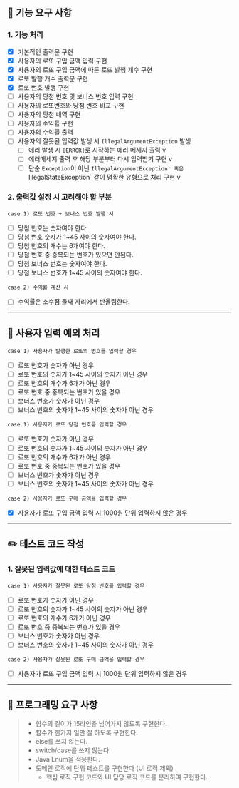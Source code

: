 ## 🚀 기능 요구 사항

### 1. 기능 처리
- [x] 기본적인 출력문 구현
- [x] 사용자의 로또 구입 금액 입력 구현
- [x] 사용자의 로또 구입 금액에 따른 로또 발행 개수 구현
- [x] 로또 발행 개수 출력문 구현
- [x] 로또 번호 발행 구현
- [ ] 사용자의 당첨 번호 및 보너스 번호 입력 구현
- [ ] 사용자의 로또번호와 당첨 번호 비교 구현
- [ ] 사용자의 당첨 내역 구현
- [ ] 사용자의 수익률 구현
- [ ] 사용자의 수익률 출력
- [ ] 사용자의 잘못된 입력값 발생 시 `IllegalArgumentException` 발생
  - [ ] 에러 발생 시 `[ERROR]`로 시작하는 에러 메세지 출력 v
  - [ ] 에러메세지 출력 후 해당 부분부터 다시 입력받기 구현 v
  - [ ] 단순 `Exception`이 아닌 `IllegalArgumentException' 혹은 `IllegalStateException` 같이 명확한 유형으로 처리 구현 v

### 2. 출력값 설정 시 고려해야 할 부분

```case 1) 로또 번호 + 보너스 번호 발행 시 ```
- [ ] 당첨 번호는 숫자여야 한다.
- [ ] 당첨 번호 숫자가 1~45 사이의 숫자여야 한다.
- [ ] 당첨 번호의 개수는 6개여야 한다.
- [ ] 당첨 번호 중 중복되는 번호가 있으면 안된다.
- [ ] 당첨 보너스 번호는 숫자여야 한다.
- [ ] 당첨 보너스 번호가 1~45 사이의 숫자여야 한다.

```case 2) 수익률 계산 시 ```
- [ ] 수익률은 소수점 둘째 자리에서 반올림한다.

---

## 🚨 사용자 입력 예외 처리

```case 1) 사용자가 발행한 로또의 번호를 입력할 경우```
- [ ] 로또 번호가 숫자가 아닌 경우
- [ ] 로또 번호의 숫자가 1~45 사이의 숫자가 아닌 경우
- [ ] 로또 번호의 개수가 6개가 아닌 경우
- [ ] 로또 번호 중 중복되는 번호가 있을 경우
- [ ] 보너스 번호가 숫자가 아닌 경우
- [ ] 보너스 번호의 숫자가 1~45 사이의 숫자가 아닌 경우

```case 1) 사용자가 로또 당첨 번호를 입력할 경우```
- [ ] 로또 번호가 숫자가 아닌 경우
- [ ] 로또 번호의 숫자가 1~45 사이의 숫자가 아닌 경우
- [ ] 로또 번호의 개수가 6개가 아닌 경우
- [ ] 로또 번호 중 중복되는 번호가 있을 경우
- [ ] 보너스 번호가 숫자가 아닌 경우
- [ ] 보너스 번호의 숫자가 1~45 사이의 숫자가 아닌 경우

```case 2) 사용자가 로또 구매 금액을 입력할 경우```
- [x] 사용자가 로또 구입 금액 입력 시 1000원 단위 입력하지 않은 경우

---

## ✏️ 테스트 코드 작성

### 1. 잘못된 입력값에 대한 테스트 코드
```case 1) 사용자가 잘못된 로또 당첨 번호를 입력할 경우```
- [ ] 로또 번호가 숫자가 아닌 경우
- [ ] 로또 번호의 숫자가 1~45 사이의 숫자가 아닌 경우
- [ ] 로또 번호의 개수가 6개가 아닌 경우
- [ ] 로또 번호 중 중복되는 번호가 있을 경우
- [ ] 보너스 번호가 숫자가 아닌 경우
- [ ] 보너스 번호의 숫자가 1~45 사이의 숫자가 아닌 경우

```case 2) 사용자가 잘못된 로또 구매 금액을 입력할 경우```
- [ ] 사용자가 로또 구입 금액 입력 시 1000원 단위 입력하지 않은 경우

---

## 🎯 프로그래밍 요구 사항

> - 함수의 길이가 15라인을 넘어가지 않도록 구현한다.
> - 함수가 한가지 일만 잘 하도록 구현한다.
> - else를 쓰지 않는다.
> - switch/case를 쓰지 않는다.
> - Java Enum을 적용한다.
> - 도메인 로직에 단위 테스트를 구현한다 (UI 로직 제외)
>   - 핵심 로직 구현 코드와 UI 담당 로직 코드를 분리하여 구현한다.